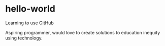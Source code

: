 # hello-world
Learning to use GitHub 

Aspiring programmer, would love to create solutions to education inequity using technology. 
